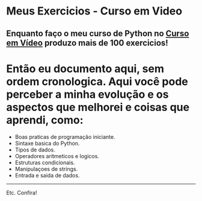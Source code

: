 # Meus Exercicios - Curso em Video
## Enquanto faço o meu curso de Python no [Curso em Vídeo](https://www.cursoemvideo.com/) produzo mais de 100 exercicios!
# Então eu documento aqui, sem ordem cronologica. Aqui você pode perceber a minha evolução e os aspectos que melhorei e coisas que aprendi, como:
- Boas praticas de programação iniciante.
- Sintaxe basica do Python.
- Tipos de dados.
- Operadores aritmeticos e logicos.
- Estruturas condicionais.
- Manipulaçoes de strings.
- Entrada e saida de dados.
---
Etc.
Confira!
